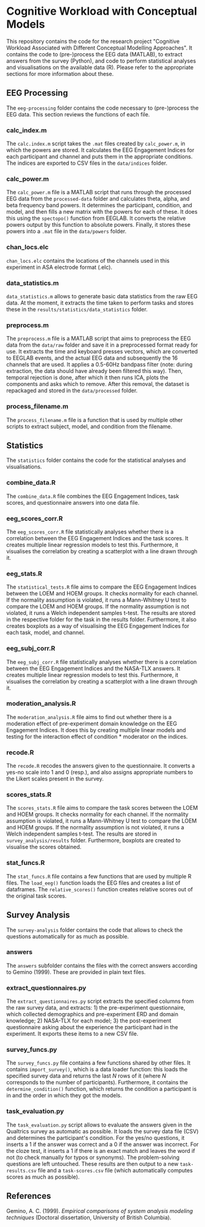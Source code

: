 # Cognitive Workload with Conceptual Models
This repository contains the code for the research project "Cognitive Workload Associated with Different Conceptual Modelling Approaches". It contains the code to (pre-)process the EEG data (MATLAB), to extract answers from the survey (Python), and code to perform statistical analyses and visualisations on the available data (R). Please refer to the appropriate sections for more information about these.

## EEG Processing
The `eeg-processing` folder contains the code necessary to (pre-)process the EEG data. This section reviews the functions of each file.

### calc_index.m
The `calc.index.m` script takes the `.mat` files created by `calc_power.m`, in which the powers are stored. It calculates the EEG Engagement Indices for each participant and channel and puts them in the appropriate conditions. The indices are exported to CSV files in the `data/indices` folder.

### calc_power.m
The `calc_power.m` file is a MATLAB script that runs through the processed EEG data from the `processed-data` folder and calculates theta, alpha, and beta frequency band powers. It determines the participant, condition, and model, and then fills a new matrix with the powers for each of these. It does this using the `spectopo()` function from EEGLAB. It converts the relative powers output by this function to absolute powers. Finally, it stores these powers into a `.mat` file in the `data/powers` folder.

### chan_locs.elc
`chan_locs.elc` contains the locations of the channels used in this experiment in ASA electrode format (.elc).

### data_statistics.m
`data_statistics.m` allows to generate basic data statistics from the raw EEG data. At the moment, it extracts the time taken to perform tasks and stores these in the `results/statistics/data_statistics` folder.

### preprocess.m
The `preprocess.m` file is a MATLAB script that aims to preprocess the EEG data from the `data/raw` folder and save it in a preprocessed format ready for use. It extracts the time and keyboard presses vectors, which are converted to EEGLAB events, and the actual EEG data and subsequently the 16 channels that are used. It applies a 0.5-60Hz bandpass filter (note: during extraction, the data should have already been filtered this way). Then, temporal rejection is done, after which it then runs ICA, plots the components and asks which to remove. After this removal, the dataset is repackaged and stored in the `data/processed` folder.

### process_filename.m
The `process_filename.m` file is a function that is used by multiple other scripts to extract subject, model, and condition from the filename.

## Statistics
The `statistics` folder contains the code for the statistical analyses and visualisations.

### combine_data.R
The `combine_data.R` file combines the EEG Engagement Indices, task scores, and questionnaire answers into one data file.

### eeg_scores_corr.R
The `eeg_scores_corr.R` file statistically analyses whether there is a correlation between the EEG Engagement Indices and the task scores. It creates multiple linear regression models to test this. Furthermore, it visualises the correlation by creating a scatterplot with a line drawn through it.

### eeg_stats.R
The `statistical_tests.R` file aims to compare the EEG Engagement Indices between the LOEM and HOEM groups. It checks normality for each channel. If the normality assumption is violated, it runs a Mann-Whitney U test to compare the LOEM and HOEM groups. If the normality assumption is not violated, it runs a Welch independent samples t-test. The results are stored in the respective folder for the task in the results folder. Furthermore, it also creates boxplots as a way of visualising the EEG Engagement Indices for each task, model, and channel.

### eeg_subj_corr.R
The `eeg_subj_corr.R` file statistically analyses whether there is a correlation between the EEG Engagement Indices and the NASA-TLX answers. It creates multiple linear regression models to test this. Furthermore, it visualises the correlation by creating a scatterplot with a line drawn through it.

### moderation_analysis.R
The `moderation_analysis.R` file aims to find out whether there is a moderation effect of pre-experiment domain knowledge on the EEG Engagement Indices. It does this by creating multiple linear models and testing for the interaction effect of condition * moderator on the indices.

### recode.R
The `recode.R` recodes the answers given to the questionnaire. It converts a yes-no scale into 1 and 0 (resp.), and also assigns appropriate numbers to the Likert scales present in the survey.

### scores_stats.R
The `scores_stats.R` file aims to compare the task scores between the LOEM and HOEM groups. It checks normality for each channel. If the normality assumption is violated, it runs a Mann-Whitney U test to compare the LOEM and HOEM groups. If the normality assumption is not violated, it runs a Welch independent samples t-test. The results are stored in `survey_analysis/results` folder. Furthermore, boxplots are created to visualise the scores obtained.

### stat_funcs.R
The `stat_funcs.R` file contains a few functions that are used by multiple R files. The `load_eeg()` function loads the EEG files and creates a list of dataframes. The `relative_scores()` function creates relative scores out of the original task scores.

## Survey Analysis
The `survey-analysis` folder contains the code that allows to check the questions automatically for as much as possible.

### answers
The `answers` subfolder contains the files with the correct answers according to Gemino (1999). These are provided in plain text files.

### extract_questionnaires.py
The `extract_questionnaires.py` script extracts the specified columns from the raw survey data, and extracts: 1) the pre-experiment questionnaire, which collected demographics and pre-experiment ERD and domain knowledge; 2) NASA-TLX for each model; 3) the post-experiment questionnaire asking about the experience the participant had in the experiment. It exports these items to a new CSV file.

### survey_funcs.py
The `survey_funcs.py` file contains a few functions shared by other files. It contains `import_survey()`, which is a data loader function: this loads the specified survey data and returns the last _N_ rows of it (where _N_ corresponds to the number of participants). Furthermore, it contains the `determine_condition()` function, which returns the condition a participant is in and the order in which they got the models.

### task_evaluation.py
The `task_evaluation.py` script allows to evaluate the answers given in the Qualtrics survey as automatic as possible. It loads the survey data file (CSV) and determines the participant's condition. For the yes/no questions, it inserts a 1 if the answer was correct and a 0 if the answer was incorrect. For the cloze test, it inserts a 1 if there is an exact match and leaves the word if not (to check manually for typos or synonyms). The problem-solving questions are left untouched. These results are then output to a new `task-results.csv` file and a `task-scores.csv` file (which automatically computes scores as much as possible).

## References
Gemino, A. C. (1999). _Empirical comparisons of system analysis modeling techniques_ (Doctoral dissertation, University of British Columbia).
